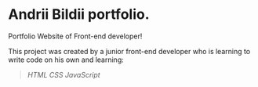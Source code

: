 # Andrii Bildii portfolio.

Portfolio Website of Front-end developer!

This project was created by a junior front-end developer who is learning to write code on his own and learning:
> *HTML*
> *CSS*
> *JavaScript*
